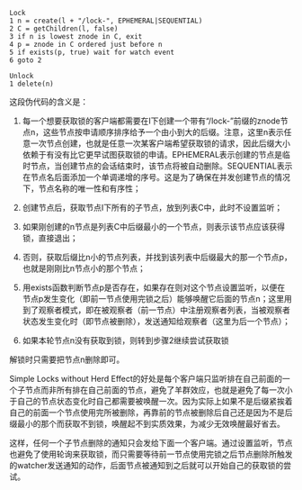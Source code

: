 ```
Lock
1 n = create(l + "/lock-", EPHEMERAL|SEQUENTIAL)
2 C = getChildren(l, false)
3 if n is lowest znode in C, exit
4 p = znode in C ordered just before n
5 if exists(p, true) wait for watch event
6 goto 2

Unlock
1 delete(n)
```

 

这段伪代码的含义是：

1. 每一个想要获取锁的客户端都需要在I下创建一个带有“/lock-”前缀的znode节点n，这些节点按申请顺序排序给予一个由小到大的后缀。注意，这里n表示任意一次节点创建，也就是任意一次某客户端希望获取锁的请求，因此后缀大小依赖于有没有比它更早试图获取锁的申请。EPHEMERAL表示创建的节点是临时节点，当创建节点的会话结束时，该节点将被自动删除。SEQUENTIAL表示在节点名后面添加一个单调递增的序号。这是为了确保在并发创建节点的情况下，节点名称的唯一性和有序性；

2. 创建节点后，获取节点I下所有的子节点，放到列表C中，此时不设置监听；

3. 如果刚创建的n节点是列表C中后缀最小的一个节点，则表示该节点应该获得锁，直接退出；

4. 否则，获取后缀比n小的节点列表，并找到该列表中后缀最大的那一个节点p，也就是刚刚比n节点小的那个节点；

5.  用exists函数判断节点p是否存在，如果存在则对这个节点设置监听，以便在节点p发生变化（即前一节点使用完锁之后）能够唤醒它后面的节点n；这里用到了观察者模式，即在被观察者（前一节点）中注册观察者列表，当被观察者状态发生变化时（即节点被删除），发送通知给观察者（这里为后一个节点）；

6. 如果本轮节点n没有获取到锁，则转到步骤2继续尝试获取锁


 

解锁时只需要把节点n删除即可。

 

Simple Locks without Herd Effect的好处是每个客户端只监听排在自己前面的一个子节点而非所有排在自己前面的节点，避免了羊群效应，也就是避免了每一次小于自己的节点状态变化时自己都需要被唤醒一次。因为实际上如果不是后缀紧挨着自己的前面一个节点使用完所被删除，再靠前的节点被删除后自己还是因为不是后缀最小的那个而获取不到锁，唤醒起不到实质效果，为减少无效唤醒最好省去。

这样，任何一个子节点删除的通知只会发给下面一个客户端。通过设置监听，节点也避免了使用轮询来获取锁，而只需要等待前一节点使用完锁之后节点删除所触发的watcher发送通知的动作，后面节点被通知到之后就可以开始自己的获取锁的尝试。